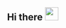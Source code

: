 <h2 align="Center">  Hi there <img src="https://media.giphy.com/media/WUlplcMpOCEmTGBtBW/giphy.gif" width="30"> </h3>
<!--
**raghavranjan005/raghavranjan005** is a ✨ _special_ ✨ repository because its `README.md` (this file) appears on your GitHub profile.

I am Raghav Ranjan, pursuing Electrical Engineering B.Tech at Indian Institute of Technology, Jodhpur.

- 🔭 I’m currently working on react-native and nodeJs
- 🌱 I’m currently learning Developement and Competitive Programming
- 📫 How to reach me:
   [![Linkedin Badge](https://img.shields.io/badge/-LinkedIn-blue?style=flat-square&logo=Linkedin&logoColor=white&link=https://www.linkedin.com/in/raghav-byte/)](https://www.linkedin.com/in/raghav-ranjan-827837190/) 
, [![Gmail Badge](https://img.shields.io/badge/-Gmail-c14438?style=flat-square&logo=Gmail&logoColor=white&link=mailto:ranjan.1@iitj.ac.in)](mailto:ranjan.1@iitj.ac.in)

:pencil: [Portfolio](https://raghavranjan005.github.io)  |  [Resume](https://raghavranjan005.github.io/static/Raghav.pdf)


-->
